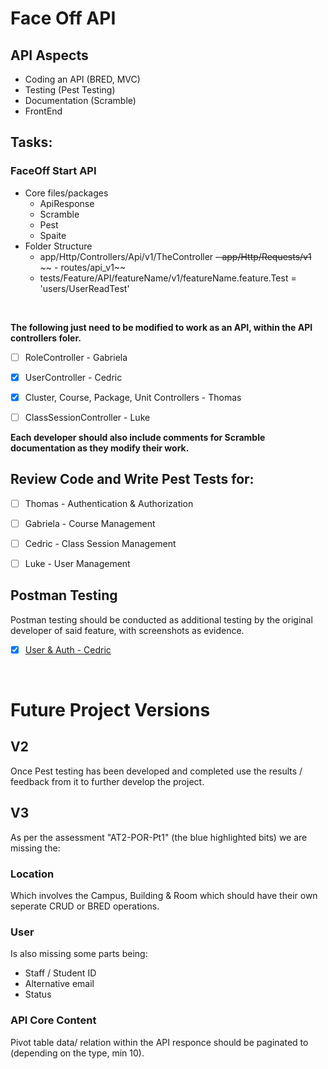 # Face Off API



## API Aspects
- Coding an API (BRED, MVC)
- Testing (Pest Testing)
- Documentation (Scramble)
- FrontEnd


## Tasks:

### FaceOff Start API
- Core files/packages
    - ApiResponse
    - Scramble
    - Pest
    - Spaite
- Folder Structure
    - app/Http/Controllers/Api/v1/TheController
    ~~- app/Http/Requests/v1~~
   ~~ - routes/api_v1~~
   - tests/Feature/API/featureName/v1/featureName.feature.Test = 'users/UserReadTest'

<br>

**The following just need to be modified to work as an API, within the API controllers foler.**

- [ ] RoleController - Gabriela
- [x] UserController - Cedric
- [x] Cluster, Course, Package, Unit Controllers - Thomas
- [ ] ClassSessionController - Luke


**Each developer should also include comments for Scramble documentation as they modify their work.**


## Review Code and Write Pest Tests for:
- [ ] Thomas - Authentication & Authorization
- [ ] Gabriela - Course Management
- [ ] Cedric - Class Session Management
- [ ] Luke - User Management


## Postman Testing
Postman testing should be conducted as additional testing by the original developer of said feature, with screenshots as evidence.

- [x] [User & Auth - Cedric](/Postman-API-Test-User-Auth.md)
<br>


# Future Project Versions

## V2

Once Pest testing has been developed and completed use the results / feedback from it to further develop the project.

## V3

As per the assessment "AT2-POR-Pt1" (the blue highlighted bits) we are missing the: 

### Location
Which involves the Campus, Building & Room which should have their own seperate CRUD or BRED operations.

### User
Is also missing some parts being:
- Staff / Student ID
- Alternative email 
- Status

### API Core Content
Pivot table data/ relation within the API responce should be paginated to (depending on the type, min 10). 

